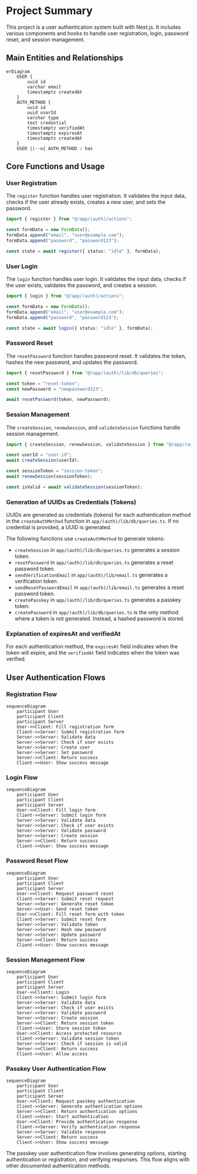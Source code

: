 # Project Summary

This project is a user authentication system built with Next.js. It includes various components and hooks to handle user registration, login, password reset, and session management.

## Main Entities and Relationships

```mermaid
erDiagram
    USER {
        uuid id
        varchar email
        timestamptz createdAt
    }
    AUTH_METHOD {
        uuid id
        uuid userId
        varchar type
        text credential
        timestamptz verifiedAt
        timestamptz expiresAt
        timestamptz createdAt
    }
    USER ||--o{ AUTH_METHOD : has
```

## Core Functions and Usage

### User Registration

The `register` function handles user registration. It validates the input data, checks if the user already exists, creates a new user, and sets the password.

```typescript
import { register } from "@/app/(auth)/actions";

const formData = new FormData();
formData.append("email", "user@example.com");
formData.append("password", "password123");

const state = await register({ status: "idle" }, formData);
```

### User Login

The `login` function handles user login. It validates the input data, checks if the user exists, validates the password, and creates a session.

```typescript
import { login } from "@/app/(auth)/actions";

const formData = new FormData();
formData.append("email", "user@example.com");
formData.append("password", "password123");

const state = await login({ status: "idle" }, formData);
```

### Password Reset

The `resetPassword` function handles password reset. It validates the token, hashes the new password, and updates the password.

```typescript
import { resetPassword } from "@/app/(auth)/lib/db/queries";

const token = "reset-token";
const newPassword = "newpassword123";

await resetPassword(token, newPassword);
```

### Session Management

The `createSession`, `renewSession`, and `validateSession` functions handle session management.

```typescript
import { createSession, renewSession, validateSession } from "@/app/(auth)/lib/db/queries";

const userId = "user-id";
await createSession(userId);

const sessionToken = "session-token";
await renewSession(sessionToken);

const isValid = await validateSession(sessionToken);
```

### Generation of UUIDs as Credentials (Tokens)

UUIDs are generated as credentials (tokens) for each authentication method in the `createAuthMethod` function in `app/(auth)/lib/db/queries.ts`. If no credential is provided, a UUID is generated.

The following functions use `createAuthMethod` to generate tokens:
- `createSession` in `app/(auth)/lib/db/queries.ts` generates a session token.
- `resetPassword` in `app/(auth)/lib/db/queries.ts` generates a reset password token.
- `sendVerificationEmail` in `app/(auth)/lib/email.ts` generates a verification token.
- `sendResetPasswordEmail` in `app/(auth)/lib/email.ts` generates a reset password token.
- `createPasskey` in `app/(auth)/lib/db/queries.ts` generates a passkey token.
- `createPassword` in `app/(auth)/lib/db/queries.ts` is the only method where a token is not generated. Instead, a hashed password is stored.

### Explanation of expiresAt and verifiedAt

For each authentication method, the `expiresAt` field indicates when the token will expire, and the `verifiedAt` field indicates when the token was verified.


## User Authentication Flows

### Registration Flow

```mermaid
sequenceDiagram
    participant User
    participant Client
    participant Server
    User->>Client: Fill registration form
    Client->>Server: Submit registration form
    Server->>Server: Validate data
    Server->>Server: Check if user exists
    Server->>Server: Create user
    Server->>Server: Set password
    Server->>Client: Return success
    Client->>User: Show success message
```

### Login Flow

```mermaid
sequenceDiagram
    participant User
    participant Client
    participant Server
    User->>Client: Fill login form
    Client->>Server: Submit login form
    Server->>Server: Validate data
    Server->>Server: Check if user exists
    Server->>Server: Validate password
    Server->>Server: Create session
    Server->>Client: Return success
    Client->>User: Show success message
```

### Password Reset Flow

```mermaid
sequenceDiagram
    participant User
    participant Client
    participant Server
    User->>Client: Request password reset
    Client->>Server: Submit reset request
    Server->>Server: Generate reset token
    Server->>User: Send reset token
    User->>Client: Fill reset form with token
    Client->>Server: Submit reset form
    Server->>Server: Validate token
    Server->>Server: Hash new password
    Server->>Server: Update password
    Server->>Client: Return success
    Client->>User: Show success message
```

### Session Management Flow

```mermaid
sequenceDiagram
    participant User
    participant Client
    participant Server
    User->>Client: Login
    Client->>Server: Submit login form
    Server->>Server: Validate data
    Server->>Server: Check if user exists
    Server->>Server: Validate password
    Server->>Server: Create session
    Server->>Client: Return session token
    Client->>User: Store session token
    User->>Client: Access protected resource
    Client->>Server: Validate session token
    Server->>Server: Check if session is valid
    Server->>Client: Return success
    Client->>User: Allow access
```

### Passkey User Authentication Flow

```mermaid
sequenceDiagram
    participant User
    participant Client
    participant Server
    User->>Client: Request passkey authentication
    Client->>Server: Generate authentication options
    Server->>Client: Return authentication options
    Client->>User: Start authentication
    User->>Client: Provide authentication response
    Client->>Server: Verify authentication response
    Server->>Server: Validate response
    Server->>Client: Return success
    Client->>User: Show success message
```

The passkey user authentication flow involves generating options, starting authentication or registration, and verifying responses. This flow aligns with other documented authentication methods.
